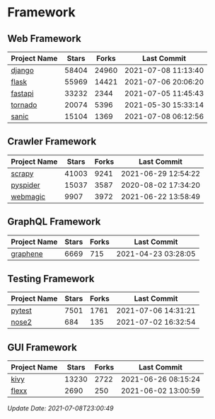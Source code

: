 # Framework

## Web Framework
| Project Name | Stars | Forks | Last Commit |
| ------------ | ----- | ----- | ----------- |
| [django](https://github.com/django/django) | 58404 | 24960 | 2021-07-08 11:13:40 |
| [flask](https://github.com/pallets/flask) | 55969 | 14421 | 2021-07-06 20:06:20 |
| [fastapi](https://github.com/tiangolo/fastapi) | 33232 | 2344 | 2021-07-05 11:45:43 |
| [tornado](https://github.com/tornadoweb/tornado) | 20074 | 5396 | 2021-05-30 15:33:14 |
| [sanic](https://github.com/sanic-org/sanic) | 15104 | 1369 | 2021-07-08 06:12:56 |

## Crawler Framework
| Project Name | Stars | Forks | Last Commit |
| ------------ | ----- | ----- | ----------- |
| [scrapy](https://github.com/scrapy/scrapy) | 41003 | 9241 | 2021-06-29 12:54:22 |
| [pyspider](https://github.com/binux/pyspider) | 15037 | 3587 | 2020-08-02 17:34:20 |
| [webmagic](https://github.com/code4craft/webmagic) | 9907 | 3972 | 2021-06-22 13:58:49 |

## GraphQL Framework
| Project Name | Stars | Forks | Last Commit |
| ------------ | ----- | ----- | ----------- |
| [graphene](https://github.com/graphql-python/graphene) | 6669 | 715 | 2021-04-23 03:28:05 |

## Testing Framework
| Project Name | Stars | Forks | Last Commit |
| ------------ | ----- | ----- | ----------- |
| [pytest](https://github.com/pytest-dev/pytest) | 7501 | 1761 | 2021-07-06 14:31:21 |
| [nose2](https://github.com/nose-devs/nose2) | 684 | 135 | 2021-07-02 16:32:54 |

## GUI Framework
| Project Name | Stars | Forks | Last Commit |
| ------------ | ----- | ----- | ----------- |
| [kivy](https://github.com/kivy/kivy) | 13230 | 2722 | 2021-06-26 08:15:24 |
| [flexx](https://github.com/flexxui/flexx) | 2690 | 250 | 2021-06-02 13:00:59 |

*Update Date: 2021-07-08T23:00:49*